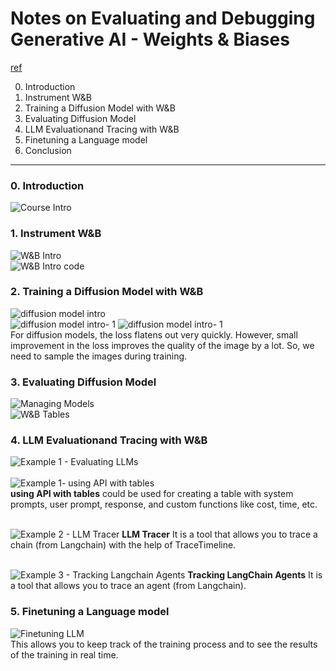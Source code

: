 # Notes on Evaluating and Debugging Generative AI - Weights & Biases

[ref](https://learn.deeplearning.ai/courses/evaluating-debugging-generative-ai/lesson/1/introduction)

0. Introduction 
1. Instrument W&B
2. Training a Diffusion Model with W&B
3. Evaluating Diffusion Model
4. LLM Evaluationand Tracing with W&B
5. Finetuning a Language model
6. Conclusion
<hr />

### 0. Introduction 
![Course Intro](SS/1-intro.png)

### 1. Instrument W&B
![W&B Intro](SS/2-W&B-tool.png) <br>
![W&B Intro code](SS/2-1-W&B-code.png)

### 2. Training a Diffusion Model with W&B
![diffusion model intro](SS/3-Diffusion-model-intro.png) <br>
![diffusion model intro- 1](SS/3-1-Diffusion-model-intro.png) ![diffusion model intro- 1](SS/3-2-Diffusion-model-intro.png) <br>
For diffusion models, the loss flatens out very quickly. However, small improvement in the loss improves the quality of the image by a lot. So, we need to sample the images during training.

### 3. Evaluating Diffusion Model
![Managing Models](SS/4-Evaluating-diffusion-models.png) <br>
![W&B Tables](SS/4-1-Evaluating-diffusion-models-Tables.png) 

### 4. LLM Evaluationand Tracing with W&B
![Example 1 - Evaluating LLMs](SS/5-1-evaluating-LLMs.png) <br>
<br>
![Example 1- using API with tables](SS/5-2-evaluating-LLMs-ex1.png) <br>
**using API with tables** could be used for creating a table with system prompts, user prompt, response, and custom functions like cost, time, etc.
<br>
<br>

![Example 2 - LLM Tracer](SS/5-3-evaluating-LLMs-Tracer-ex2.png)
**LLM Tracer** It is a tool that allows you to trace a chain (from Langchain) with the help of TraceTimeline.
<br>
<br>

![Example 3 - Tracking Langchain Agents](SS/5-4-evaluating-LLMs-tracking-Langchain-Agent-ex3.png)
**Tracking LangChain Agents** It is a tool that allows you to trace an agent (from Langchain).

### 5. Finetuning a Language model
![Finetuning LLM](SS/6-1-finetuning-llm.png) <br>
This allows you to keep track of the training process and to see the results of the training in real time.
